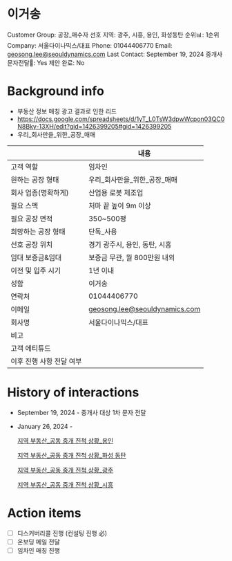 # 이거송

Customer Group: 공장_매수자
선호 지역: 광주, 시흥, 용인, 화성동탄
순위📊: 1순위
Company: 서울다이나믹스/대표
Phone: 01044406770
Email: geosong.lee@seouldynamics.com
Last Contact: September 19, 2024
중개사문자전달📩: Yes
제안 완료: No

# Background info

- 부동산 정보 매칭 광고 결과로 인한 리드
- https://docs.google.com/spreadsheets/d/1yT_L0TsW3dpwWcpon03QC0N8Bky-13XH/edit?gid=1426399205#gid=1426399205
- 우리_회사만을_위한_공장_매매

|  | 내용 |
| --- | --- |
| 고객 역할 | 임차인 |
| 원하는 공장 형태 | 우리_회사만을_위한_공장_매매 |
| 회사 업종(명확하게) | 산업용 로봇 제조업 |
| 필요 스펙 | 처마 끝 높이 9m 이상 |
| 필요 공장 면적 | 350~500평 |
| 희망하는 공장 형태 | 단독_사용 |
| 선호 공장 위치 | 경기 광주시, 용인, 동탄, 시흥 |
| 임대 보증금&임대 | 보증금 무관, 월 800만원 내외 |
| 이전 및 입주 시기 | 1년 이내 |
| 성함 | 이거송 |
| 연락처 | 01044406770 |
| 이메일 | [geosong.lee@seouldynamics.com](mailto:geosong.lee@seouldynamics.com) |
| 회사명 | 서울다이나믹스/대표 |
| 비고 |  |
| 고객 에티튜드 |  |
| 이후 진행 사항 전달 여부 |  |

# History of interactions

- September 19, 2024 - 중개사 대상 1차 문자 전달
- January 26, 2024 -
    
    [지역 부동산_공동 중개 진척 상황_용인](%E1%84%8C%E1%85%B5%E1%84%8B%E1%85%A7%E1%86%A8%20%E1%84%87%E1%85%AE%E1%84%83%E1%85%A9%E1%86%BC%E1%84%89%E1%85%A1%E1%86%AB_%E1%84%80%E1%85%A9%E1%86%BC%E1%84%83%E1%85%A9%E1%86%BC%20%E1%84%8C%E1%85%AE%E1%86%BC%E1%84%80%E1%85%A2%20%E1%84%8C%E1%85%B5%E1%86%AB%E1%84%8E%E1%85%A5%E1%86%A8%20%E1%84%89%E1%85%A1%E1%86%BC%E1%84%92%E1%85%AA%E1%86%BC_%E1%84%8B%E1%85%AD%E1%86%BC%E1%84%8B%E1%85%B5%E1%86%AB%20106e98ce7f718092a7cfdeff35969094.csv)
    
    [지역 부동산_공동 중개 진척 상황_화성 동탄](%E1%84%8C%E1%85%B5%E1%84%8B%E1%85%A7%E1%86%A8%20%E1%84%87%E1%85%AE%E1%84%83%E1%85%A9%E1%86%BC%E1%84%89%E1%85%A1%E1%86%AB_%E1%84%80%E1%85%A9%E1%86%BC%E1%84%83%E1%85%A9%E1%86%BC%20%E1%84%8C%E1%85%AE%E1%86%BC%E1%84%80%E1%85%A2%20%E1%84%8C%E1%85%B5%E1%86%AB%E1%84%8E%E1%85%A5%E1%86%A8%20%E1%84%89%E1%85%A1%E1%86%BC%E1%84%92%E1%85%AA%E1%86%BC_%E1%84%92%E1%85%AA%E1%84%89%E1%85%A5%E1%86%BC%20%E1%84%83%E1%85%A9%20106e98ce7f7180df83aaea57b6ba0f35.csv)
    
    [지역 부동산_공동 중개 진척 상황_광주](%E1%84%8C%E1%85%B5%E1%84%8B%E1%85%A7%E1%86%A8%20%E1%84%87%E1%85%AE%E1%84%83%E1%85%A9%E1%86%BC%E1%84%89%E1%85%A1%E1%86%AB_%E1%84%80%E1%85%A9%E1%86%BC%E1%84%83%E1%85%A9%E1%86%BC%20%E1%84%8C%E1%85%AE%E1%86%BC%E1%84%80%E1%85%A2%20%E1%84%8C%E1%85%B5%E1%86%AB%E1%84%8E%E1%85%A5%E1%86%A8%20%E1%84%89%E1%85%A1%E1%86%BC%E1%84%92%E1%85%AA%E1%86%BC_%E1%84%80%E1%85%AA%E1%86%BC%E1%84%8C%E1%85%AE%20106e98ce7f7180b69196ecd4f6b68dd8.csv)
    
    [지역 부동산_공동 중개 진척 상황_시흥](%E1%84%8C%E1%85%B5%E1%84%8B%E1%85%A7%E1%86%A8%20%E1%84%87%E1%85%AE%E1%84%83%E1%85%A9%E1%86%BC%E1%84%89%E1%85%A1%E1%86%AB_%E1%84%80%E1%85%A9%E1%86%BC%E1%84%83%E1%85%A9%E1%86%BC%20%E1%84%8C%E1%85%AE%E1%86%BC%E1%84%80%E1%85%A2%20%E1%84%8C%E1%85%B5%E1%86%AB%E1%84%8E%E1%85%A5%E1%86%A8%20%E1%84%89%E1%85%A1%E1%86%BC%E1%84%92%E1%85%AA%E1%86%BC_%E1%84%89%E1%85%B5%E1%84%92%E1%85%B3%E1%86%BC%20106e98ce7f718019863aef1003bf6bf6.csv)
    

# Action items

- [ ]  디스커버리콜 진행 (컨설팅 진행 必)
- [ ]  온보딩 메일 전달
- [ ]  임차인 매칭 진행